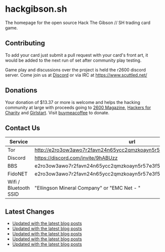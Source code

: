 # hackgibson.sh
The homepage for the open source Hack The Gibson // SH trading card game.


## Contributing

To add your card just submit a pull request with your card's front art, it would be added to the next run of set after community play testing.

Game play and discussions over the project is held the r2600 discord server. Come join us at [Discord](https://discord.com/invite/9hABUzz) or via IRC at https://www.scuttled.net/


## Donations

Your donation of $13.37 or more is welcome and helps the hacking community at large with proceeds going to [2600 Magazine](https://2600.com/), [Hackers for Charity](https://hackersforcharity.org) and [Girlstart](https://girlstart.org).  Visit [buymeacoffee](https://www.buymeacoffee.com/hackgibson.sh) to donate.


## Contact Us

Service | url
-|-
Tor | http://e2ro3ow3awo7r2favn24n65ycc2qmzkoayn5r57e3f56nvjwdcgg32ad.onion
Discord | https://discord.com/invite/9hABUzz
BBS | e2ro3ow3awo7r2favn24n65ycc2qmzkoayn5r57e3f56nvjwdcgg32ad.onion:23
FidoNET | e2ro3ow3awo7r2favn24n65ycc2qmzkoayn5r57e3f56nvjwdcgg32ad.onion:24554
Wifi / Bluetooth SSID | "Ellingson Mineral Company" or "EMC Net - <fidonet address>"

## Latest Changes
<!-- BLOG-POST-LIST:START -->
- [Updated with the latest blog posts](https://github.com/DFW2600/hackgibson.sh/commit/ceb9e1873e2e42a569fcd5b419072674823af5e6)
- [Updated with the latest blog posts](https://github.com/DFW2600/hackgibson.sh/commit/7c4a5804304988b69f94a44605a47c71179f54f7)
- [Updated with the latest blog posts](https://github.com/DFW2600/hackgibson.sh/commit/ca50b44d1200f7bad50b32b09fb560a55e5f50d5)
- [Updated with the latest blog posts](https://github.com/DFW2600/hackgibson.sh/commit/f86312a63f34ae9b19bcb0cbb49d8a50fb721df6)
- [Updated with the latest blog posts](https://github.com/DFW2600/hackgibson.sh/commit/c50fb90148027866684ae9e32b2260c8980af8f4)
<!-- BLOG-POST-LIST:END -->

